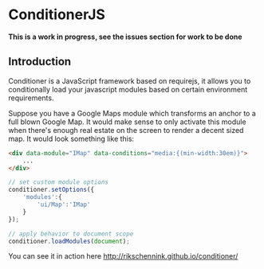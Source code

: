 ConditionerJS
================================

**This is a work in progress, see the issues section for work to be done**

Introduction
--------------------------------

Conditioner is a JavaScript framework based on requirejs, it allows you to conditionally load your javascript modules based on certain environment requirements.

Suppose you have a Google Maps module which transforms an anchor to a full blown Google Map. It would make sense to only activate this module when there's enough real estate on the screen to render a decent sized map. It would look something like this:

```html
<div data-module="IMap" data-conditions="media:{(min-width:30em)}">
    ...
</div>
```

```javascript
// set custom module options
conditioner.setOptions({
    'modules':{
        'ui/Map':'IMap'
    }
});

// apply behavior to document scope
conditioner.loadModules(document);
```

You can see it in action here http://rikschennink.github.io/conditioner/